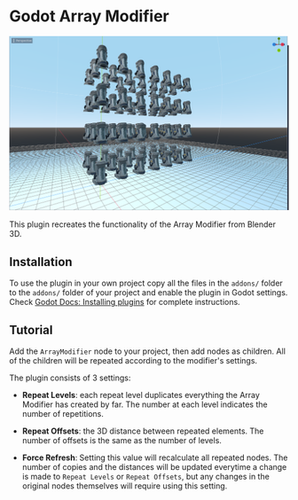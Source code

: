 # Godot Array Modifier

![Screenshot](./screenshots/screenshot.png?raw=true)

This plugin recreates the functionality of the Array Modifier from Blender 3D.

## Installation

To use the plugin in your own project copy all the files in the `addons/` folder to the `addons/` folder of your project and enable the plugin in Godot settings. Check [Godot Docs: Installing plugins](https://docs.godotengine.org/en/stable/tutorials/plugins/editor/installing_plugins.html) for complete instructions.

## Tutorial

Add the `ArrayModifier` node to your project, then add nodes as children. All of the children will be repeated according to the modifier's settings.

The plugin consists of 3 settings:

* **Repeat Levels**: each repeat level duplicates everything the Array Modifier has created by far. The number at each level indicates the number of repetitions.

* **Repeat Offsets**: the 3D distance between repeated elements. The number of offsets is the same as the number of levels.

* **Force Refresh**: Setting this value will recalculate all repeated nodes. The number of copies and the distances will be updated everytime a change is made to `Repeat Levels` or `Repeat Offsets`, but any changes in the original nodes themselves will require using this setting.
